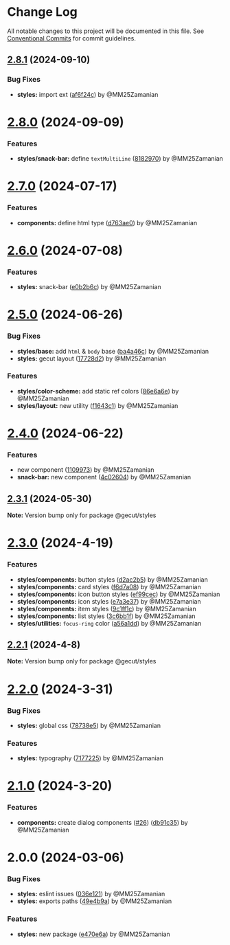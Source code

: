 # Change Log

All notable changes to this project will be documented in this file.
See [Conventional Commits](https://conventionalcommits.org) for commit guidelines.

## [2.8.1](https://github.com/gecut/hybrid-ui/compare/@gecut/styles@2.8.0...@gecut/styles@2.8.1) (2024-09-10)

### Bug Fixes

* **styles:** import ext ([af6f24c](https://github.com/gecut/hybrid-ui/commit/af6f24cccfb0a1f6ea56eca66ef556aeb39b94cf)) by @MM25Zamanian

# [2.8.0](https://github.com/gecut/hybrid-ui/compare/@gecut/styles@2.7.0...@gecut/styles@2.8.0) (2024-09-09)

### Features

* **styles/snack-bar:** define `textMultiLine` ([8182970](https://github.com/gecut/hybrid-ui/commit/8182970a15f35be7ba82338e4e96316564460f42)) by @MM25Zamanian

# [2.7.0](https://github.com/gecut/hybrid-ui/compare/@gecut/styles@2.6.0...@gecut/styles@2.7.0) (2024-07-17)

### Features

* **components:** define html type ([d763ae0](https://github.com/gecut/hybrid-ui/commit/d763ae022b4a2ccafb572a8f6475092326145dfb)) by @MM25Zamanian

# [2.6.0](https://github.com/gecut/hybrid-ui/compare/@gecut/styles@2.5.0...@gecut/styles@2.6.0) (2024-07-08)

### Features

* **styles:** snack-bar ([e0b2b6c](https://github.com/gecut/hybrid-ui/commit/e0b2b6c075e518ff71f94d625fa9d9a9c128ca8c)) by @MM25Zamanian

# [2.5.0](https://github.com/gecut/hybrid-ui/compare/@gecut/styles@2.4.0...@gecut/styles@2.5.0) (2024-06-26)

### Bug Fixes

* **styles/base:** add `html` & `body` base ([ba4a46c](https://github.com/gecut/hybrid-ui/commit/ba4a46c539fd78c764d3a0275f60d1e2c7eb79a6)) by @MM25Zamanian
* **styles:** gecut layout ([17728d2](https://github.com/gecut/hybrid-ui/commit/17728d2fdbf8c6f37ba2df0890fd2fe1d487974d)) by @MM25Zamanian

### Features

* **styles/color-scheme:** add static ref colors ([86e6a6e](https://github.com/gecut/hybrid-ui/commit/86e6a6e839fe9f231b616eeb108597df92657431)) by @MM25Zamanian
* **styles/layout:** new utility ([f1643c1](https://github.com/gecut/hybrid-ui/commit/f1643c1b369c239394e72f2ba913c7fdcf514f47)) by @MM25Zamanian

# [2.4.0](https://github.com/gecut/hybrid-ui/compare/@gecut/styles@2.3.1...@gecut/styles@2.4.0) (2024-06-22)

### Features

- new component ([1109973](https://github.com/gecut/hybrid-ui/commit/1109973af2c60a59fda7560166f2644fc2c3e593)) by @MM25Zamanian
- **snack-bar:** new component ([4c02604](https://github.com/gecut/hybrid-ui/commit/4c026040e4893b4c9043770517253d788c3b7fb7)) by @MM25Zamanian

## [2.3.1](https://github.com/gecut/hybrid-ui/compare/@gecut/styles@2.3.0...@gecut/styles@2.3.1) (2024-05-30)

**Note:** Version bump only for package @gecut/styles

# [2.3.0](https://github.com/gecut/hybrid-ui/compare/@gecut/styles@2.2.1...@gecut/styles@2.3.0) (2024-4-19)

### Features

- **styles/components:** button styles ([d2ac2b5](https://github.com/gecut/hybrid-ui/commit/d2ac2b5d97ee1b123c7d3d8c20bfd2d3cfb7a430)) by @MM25Zamanian
- **styles/components:** card styles ([f6d7a08](https://github.com/gecut/hybrid-ui/commit/f6d7a08359f60d1b897bcacef730091f69eddeea)) by @MM25Zamanian
- **styles/components:** icon button styles ([ef99cec](https://github.com/gecut/hybrid-ui/commit/ef99cecb76c2fc86cdf9de5f26569cbece8a0222)) by @MM25Zamanian
- **styles/components:** icon styles ([e7a3e37](https://github.com/gecut/hybrid-ui/commit/e7a3e370f746e1eb412181511ac409b2d537eef2)) by @MM25Zamanian
- **styles/components:** item styles ([9c1ff1c](https://github.com/gecut/hybrid-ui/commit/9c1ff1c2d2c0a73efb16202c4ced78e6b6807be3)) by @MM25Zamanian
- **styles/components:** list styles ([3c6bb1f](https://github.com/gecut/hybrid-ui/commit/3c6bb1fd85f7bce8584cb9b450ae51f957a79dc8)) by @MM25Zamanian
- **styles/utilities:** `focus-ring` color ([a56a1dd](https://github.com/gecut/hybrid-ui/commit/a56a1ddf827256d2dbe6b9fc204416c925267845)) by @MM25Zamanian

## [2.2.1](https://github.com/gecut/hybrid-ui/compare/@gecut/styles@2.2.0...@gecut/styles@2.2.1) (2024-4-8)

**Note:** Version bump only for package @gecut/styles

# [2.2.0](https://github.com/gecut/hybrid-ui/compare/@gecut/styles@2.1.0...@gecut/styles@2.2.0) (2024-3-31)

### Bug Fixes

- **styles:** global css ([78738e5](https://github.com/gecut/hybrid-ui/commit/78738e596ab6b08aa8f4983aaeb5ed573104e979)) by @MM25Zamanian

### Features

- **styles:** typography ([7177225](https://github.com/gecut/hybrid-ui/commit/7177225d9c8b60b43d6ceea644aa0c9dd1082899)) by @MM25Zamanian

# [2.1.0](https://github.com/gecut/hybrid-ui/compare/@gecut/styles@2.0.0...@gecut/styles@2.1.0) (2024-3-20)

### Features

- **components:** create dialog components ([#26](https://github.com/gecut/hybrid-ui/issues/26)) ([db91c35](https://github.com/gecut/hybrid-ui/commit/db91c352417257d8f516e2104209597eeeb26647)) by @MM25Zamanian

# 2.0.0 (2024-03-06)

### Bug Fixes

- **styles:** eslint issues ([036e121](https://github.com/gecut/hybrid-ui/commit/036e12134efe38e77516834201256ef66c2f3596)) by @MM25Zamanian
- **styles:** exports paths ([49e4b9a](https://github.com/gecut/hybrid-ui/commit/49e4b9a3bf8e31ef94ee35b28ff816e917a196d1)) by @MM25Zamanian

### Features

- **styles:** new package ([e470e6a](https://github.com/gecut/hybrid-ui/commit/e470e6af50ae89f4d72be5e0319dc8e0a5cbdce5)) by @MM25Zamanian
